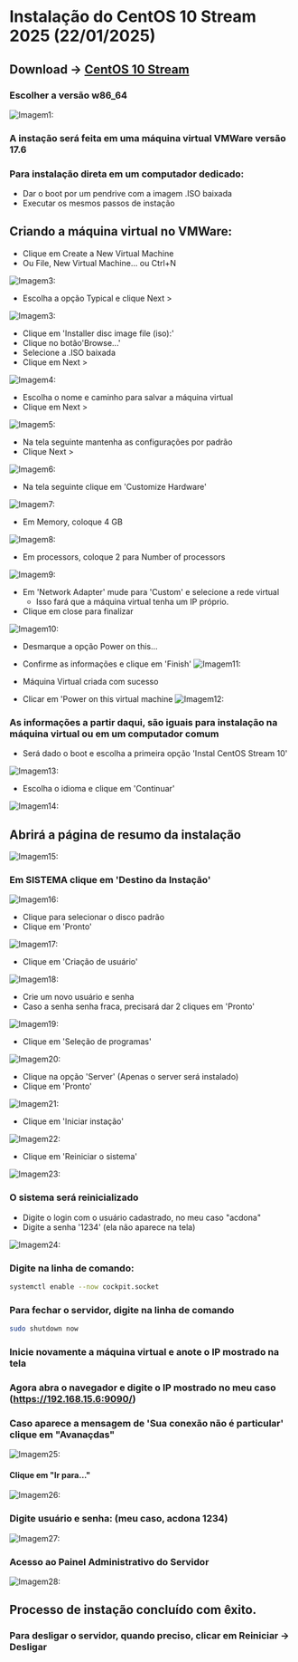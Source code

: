 # Instalação do CentOS 10 Stream 2025 (22/01/2025)
## Download -> [CentOS 10 Stream](https://www.centos.org/download/)
### Escolher a versão w86_64
![Imagem1:](./images/1.png)

### A instação será feita em uma máquina virtual VMWare versão 17.6
### Para instalação direta em um computador dedicado:
- Dar o boot por um pendrive com a imagem .ISO baixada
- Executar os mesmos passos de instação

## Criando a máquina virtual no VMWare:
- Clique em Create a New Virtual Machine
- Ou File, New Virtual Machine... ou Ctrl+N

![Imagem3:](./images/2.png)


- Escolha a opção Typical e clique Next >

![Imagem3:](./images/3.png)

- Clique em 'Installer disc image file (iso):' 
- Clique no botão'Browse...' 
- Selecione a .ISO baixada
- Clique em Next >

![Imagem4:](./images/4.png)


- Escolha o nome e caminho para salvar a máquina virtual
- Clique em Next >

![Imagem5:](./images/5.png)

- Na tela seguinte mantenha as configurações por padrão
- Clique Next >


![Imagem6:](./images/6.png)

- Na tela seguinte clique em 'Customize Hardware'

![Imagem7:](./images/7.png)

- Em Memory, coloque 4 GB

![Imagem8:](./images/8.png)

- Em processors, coloque 2 para Number of processors

![Imagem9:](./images/9.png)

- Em 'Network Adapter' mude para 'Custom' e selecione a rede virtual
    - Isso fará que a máquina virtual tenha um IP próprio.
- Clique em close para finalizar

![Imagem10:](./images/10.png)

- Desmarque a opção Power on this...
- Confirme as informações e clique em 'Finish'
![Imagem11:](./images/11.png)

- Máquina Virtual criada com sucesso
- Clicar em 'Power on this virtual machine
![Imagem12:](./images/12.png)

### As informações a partir daqui, são iguais para instalação na máquina virtual ou em um computador comum

- Será dado o boot e escolha a primeira opção 'Instal CentOS Stream 10'

![Imagem13:](./images/13.png)

- Escolha o idioma e clique em 'Continuar'

![Imagem14:](./images/14.png)

## Abrirá a página de resumo da instalação

![Imagem15:](./images/15.png)

### Em SISTEMA clique em 'Destino da Instação'

![Imagem16:](./images/16.png)

- Clique para selecionar o disco padrão
- Clique em 'Pronto'

![Imagem17:](./images/17.png)

- Clique em 'Criação de usuário'

![Imagem18:](./images/18.png)

- Crie um novo usuário e senha
- Caso a senha senha fraca, precisará dar 2 cliques em 'Pronto'

![Imagem19:](./images/19.png)

- Clique em 'Seleção de programas'

![Imagem20:](./images/20.png)

- Clique na opção 'Server' (Apenas o server será instalado)
- Clique em 'Pronto'

![Imagem21:](./images/21.png)

- Clique em 'Iniciar instação'

![Imagem22:](./images/22.png)

- Clique em 'Reiniciar o sistema'

![Imagem23:](./images/23.png)

### O sistema será reinicializado

- Digite o login com o usuário cadastrado, no meu caso "acdona"
- Digite a senha '1234' (ela não aparece na tela)

![Imagem24:](./images/24.png)


### Digite na linha de comando:
```bash
systemctl enable --now cockpit.socket
```

### Para fechar o servidor, digite na linha de comando

```bash
sudo shutdown now
```

### Inicie novamente a máquina virtual e anote o IP mostrado na tela

### Agora abra o navegador e digite o IP mostrado no meu caso (https://192.168.15.6:9090/)

### Caso aparece a mensagem de 'Sua conexão não é particular' clique em "Avanaçdas"

![Imagem25:](./images/25.png)

#### Clique em "Ir para..."

![Imagem26:](./images/26.png)

### Digite usuário e senha: (meu caso, acdona 1234)

![Imagem27:](./images/27.png)

### Acesso ao Painel Administrativo do Servidor

![Imagem28:](./images/28.png)

## Processo de instação concluído com êxito.
### Para desligar o servidor, quando preciso, clicar em Reiniciar -> Desligar

